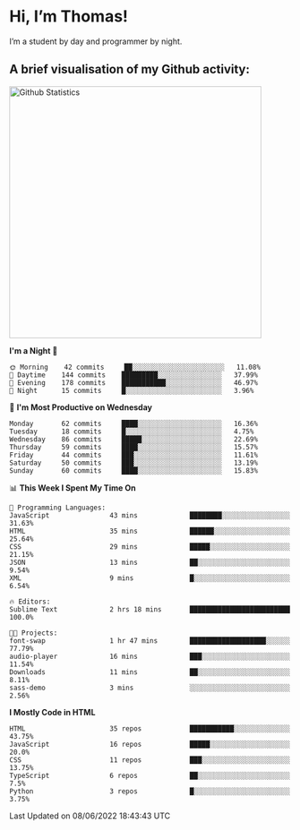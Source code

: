 # Hi, I’m Thomas!
I’m a student by day and programmer by night.

## A brief visualisation of my Github activity:

<img title="My Github Statistics" alt="Github Statistics" width="450px" src="https://github-readme-stats.vercel.app/api?username=thomasrettig&show_icons=true&include_all_commits=true&count_private=true&&hide=issues&theme=tokyonight&border_radius=6px"/>

<!--START_SECTION:waka-->
**I'm a Night 🦉** 

```text
🌞 Morning    42 commits     ██░░░░░░░░░░░░░░░░░░░░░░░   11.08% 
🌆 Daytime    144 commits    █████████░░░░░░░░░░░░░░░░   37.99% 
🌃 Evening    178 commits    ███████████░░░░░░░░░░░░░░   46.97% 
🌙 Night      15 commits     █░░░░░░░░░░░░░░░░░░░░░░░░   3.96%

```
📅 **I'm Most Productive on Wednesday** 

```text
Monday       62 commits     ████░░░░░░░░░░░░░░░░░░░░░   16.36% 
Tuesday      18 commits     █░░░░░░░░░░░░░░░░░░░░░░░░   4.75% 
Wednesday    86 commits     █████░░░░░░░░░░░░░░░░░░░░   22.69% 
Thursday     59 commits     ████░░░░░░░░░░░░░░░░░░░░░   15.57% 
Friday       44 commits     ███░░░░░░░░░░░░░░░░░░░░░░   11.61% 
Saturday     50 commits     ███░░░░░░░░░░░░░░░░░░░░░░   13.19% 
Sunday       60 commits     ████░░░░░░░░░░░░░░░░░░░░░   15.83%

```


📊 **This Week I Spent My Time On** 

```text
💬 Programming Languages: 
JavaScript               43 mins             ████████░░░░░░░░░░░░░░░░░   31.63% 
HTML                     35 mins             ██████░░░░░░░░░░░░░░░░░░░   25.64% 
CSS                      29 mins             █████░░░░░░░░░░░░░░░░░░░░   21.15% 
JSON                     13 mins             ██░░░░░░░░░░░░░░░░░░░░░░░   9.54% 
XML                      9 mins              █░░░░░░░░░░░░░░░░░░░░░░░░   6.54%

🔥 Editors: 
Sublime Text             2 hrs 18 mins       █████████████████████████   100.0%

🐱‍💻 Projects: 
font-swap                1 hr 47 mins        ███████████████████░░░░░░   77.79% 
audio-player             16 mins             ███░░░░░░░░░░░░░░░░░░░░░░   11.54% 
Downloads                11 mins             ██░░░░░░░░░░░░░░░░░░░░░░░   8.11% 
sass-demo                3 mins              ░░░░░░░░░░░░░░░░░░░░░░░░░   2.56%

```

**I Mostly Code in HTML** 

```text
HTML                     35 repos            ███████████░░░░░░░░░░░░░░   43.75% 
JavaScript               16 repos            █████░░░░░░░░░░░░░░░░░░░░   20.0% 
CSS                      11 repos            ███░░░░░░░░░░░░░░░░░░░░░░   13.75% 
TypeScript               6 repos             ██░░░░░░░░░░░░░░░░░░░░░░░   7.5% 
Python                   3 repos             █░░░░░░░░░░░░░░░░░░░░░░░░   3.75%

```



 Last Updated on 08/06/2022 18:43:43 UTC
<!--END_SECTION:waka-->
